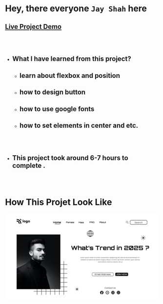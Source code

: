 # Hey, there everyone `Jay Shah` here

## [Live Project Demo]('google.com')
<br>
<br>

- ## What I have learned from this project?
    - ## learn about flexbox and position
    - ## how to design button
    - ## how to use google fonts
    - ## how to set elements in center and etc.
<br>
<br>

- ## This project took around 6-7 hours to complete .
<br>
<br>

# How This Projet Look Like
![Cloud](./1.png)